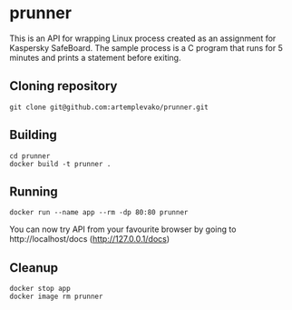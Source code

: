 # prunner
This is an API for wrapping Linux process created as an assignment for 
Kaspersky SafeBoard. The sample process is a C program that runs for 5 
minutes and prints a statement before exiting.
## Cloning repository
```
git clone git@github.com:artemplevako/prunner.git
```
## Building
```
cd prunner
docker build -t prunner .
```
## Running
```
docker run --name app --rm -dp 80:80 prunner
```
You can now try API from your favourite browser by going to 
http://localhost/docs (http://127.0.0.1/docs)
## Cleanup
```
docker stop app
docker image rm prunner
```
